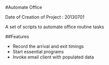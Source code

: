 #Automate Office

Date of Creation of Project : 20130701

A set of scripts to automate  office routine tasks

##Features
 - Record the arrival and exit timings
 - Start essential programs
 - Invoke email client with populated data
